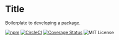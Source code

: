 # Title

Boilerplate to developing a package.

[![npm](https://img.shields.io/npm/v/REPO.svg?maxAge=2592000)](https://www.npmjs.com/package/REPO) [![CircleCI](https://circleci.com/gh/USER/max-time-client.svg?style=svg&circle-token=b6cfa4e5e16db384234d7bd10e8bd297c16bdf8f)](https://circleci.com/gh/USER/max-time-client) [![Coverage Status](https://coveralls.io/repos/github/USER/REPO/badge.svg?branch=master)](https://coveralls.io/github/USER/REPO?branch=master) ![MIT License](https://img.shields.io/badge/license-MIT-blue.svg)
